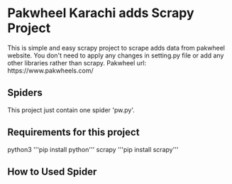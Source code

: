 <h1>Pakwheel Karachi adds Scrapy Project</h1>
This is simple and easy scrapy project to scrape adds data from pakwheel website. You don't need to apply any changes in setting.py file or add any other libraries rather than scrapy.
Pakwheel url: https://www.pakwheels.com/

<h2>Spiders</h2>
This project just contain one spider 'pw.py'.

<h2>Requirements for this project</h2>

python3
  '''pip install python'''
scrapy
  '''pip install scrapy'''

<h2>How to Used Spider</h2>





